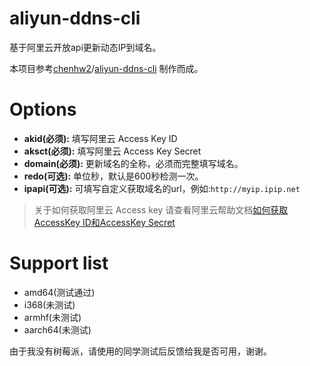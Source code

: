 # aliyun-ddns-cli

基于阿里云开放api更新动态IP到域名。

本项目参考[chenhw2](https://github.com/chenhw2)/[aliyun-ddns-cli](https://github.com/chenhw2/aliyun-ddns-cli) 制作而成。

# Options

* **akid(必须):** 填写阿里云 Access Key ID
* **aksct(必须):** 填写阿里云 Access Key Secret
* **domain(必须):** 更新域名的全称，必须而完整填写域名。
* **redo(可选):** 单位秒，默认是600秒检测一次。
* **ipapi(可选):** 可填写自定义获取域名的url，例如:`http://myip.ipip.net`

> 关于如何获取阿里云 Access key 请查看阿里云帮助文档[如何获取AccessKey ID和AccessKey Secret](https://help.aliyun.com/knowledge_detail/38738.html) 

# Support list

- amd64(测试通过)
- i368(未测试)
- armhf(未测试)
- aarch64(未测试)

由于我没有树莓派，请使用的同学测试后反馈给我是否可用，谢谢。